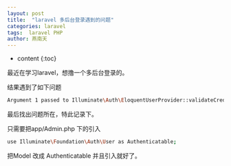 ```yaml
---
layout: post
title:  "laravel 多后台登录遇到的问题"
categories: laravel
tags:  laravel PHP
author: 燕南天
---
```


* content
{:toc}


最近在学习laravel，想撸一个多后台登录的。

结果遇到了如下问题

```bash
Argument 1 passed to Illuminate\Auth\EloquentUserProvider::validateCredentials() must be an instance of Illuminate\Contracts\Auth\Authenticatable, instance of App\Admin given, called in /Applications/MAMP/htdocs/blog/vendor/laravel/framework/src/Illuminate/Auth/SessionGuard.php on line 379
```

最后找出问题所在，特此记录下。


只需要把app/Admin.php 下的引入

```bash
use Illuminate\Foundation\Auth\User as Authenticatable;
```

把Model 改成 Authenticatable 并且引入就好了。

